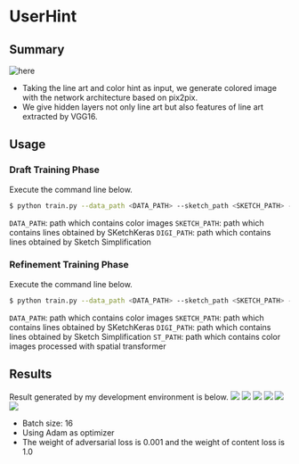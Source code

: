 # UserHint

## Summary
![here](https://github.com/SerialLain3170/Colorization/blob/master/UserHint/data/network.png)

- Taking the line art and color hint as input, we generate colored image with the network architecture based on pix2pix.
- We give hidden layers not only line art but also features of line art extracted by VGG16.

## Usage

### Draft Training Phase
Execute the command line below.

```bash
$ python train.py --data_path <DATA_PATH> --sketch_path <SKETCH_PATH> --digi_path <DIGI_PATH>
```
`DATA_PATH`: path which contains color images
`SKETCH_PATH`: path which contains lines obtained by SKetchKeras
`DIGI_PATH`: path which contains lines obtained by Sketch Simplification

### Refinement Training Phase
Execute the command line below.

```bash
$ python train.py --data_path <DATA_PATH> --sketch_path <SKETCH_PATH> --digi_path <DIGI_PATH> --st_path <ST_PATH> --type refine
```
`DATA_PATH`: path which contains color images
`SKETCH_PATH`: path which contains lines obtained by SKetchKeras
`DIGI_PATH`: path which contains lines obtained by Sketch Simplification
`ST_PATH`: path which contains color images processed with spatial transformer

## Results
Result generated by my development environment is below.
![](https://github.com/SerialLain3170/Colorization/blob/master/UserHint/data/result1.png)
![](https://github.com/SerialLain3170/Colorization/blob/master/UserHint/data/result2.png)
![](https://github.com/SerialLain3170/Colorization/blob/master/UserHint/data/result3.png)
![](https://github.com/SerialLain3170/Colorization/blob/master/UserHint/data/result4.png)
![](https://github.com/SerialLain3170/Colorization/blob/master/UserHint/data/result5.png)
![](https://github.com/SerialLain3170/Colorization/blob/master/UserHint/data/result6.png)

- Batch size: 16
- Using Adam as optimizer
- The weight of adversarial loss is 0.001 and the weight of content loss is 1.0
